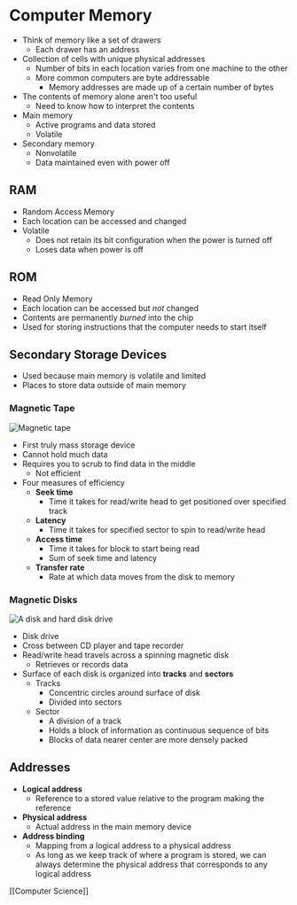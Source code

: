 # Computer Memory

- Think of memory like a set of drawers
  - Each drawer has an address
- Collection of cells with unique physical addresses
  - Number of bits in each location varies from one machine to the other
  - More common computers are byte addressable
    - Memory addresses are made up of a certain number of bytes
- The contents of memory alone aren't too useful
  - Need to know how to interpret the contents
- Main memory
  - Active programs and data stored
  - Volatile
- Secondary memory
  - Nonvolatile
  - Data maintained even with power off

## RAM

- Random Access Memory
- Each location can be accessed and changed
- Volatile
  - Does not retain its bit configuration when the power is turned off
  - Loses data when power is off

## ROM

- Read Only Memory
- Each location can be accessed but _not_ changed
- Contents are permanently _burned_ into the chip
- Used for storing instructions that the computer needs to start itself

## Secondary Storage Devices

- Used because main memory is volatile and limited
- Places to store data outside of main memory

### Magnetic Tape

![Magnetic tape](/assets/second-brain/2020-09-28-17-44-58.png)

- First truly mass storage device
- Cannot hold much data
- Requires you to scrub to find data in the middle
  - Not efficient
- Four measures of efficiency
  - **Seek time**
    - Time it takes for read/write head to get positioned over specified track
  - **Latency**
    - Time it takes for specified sector to spin to read/write head
  - **Access time**
    - Time it takes for block to start being read
    - Sum of seek time and latency
  - **Transfer rate**
    - Rate at which data moves from the disk to memory

### Magnetic Disks

![A disk and hard disk drive](/assets/second-brain/2020-09-28-17-45-22.png)

- Disk drive
- Cross between CD player and tape recorder
- Read/write head travels across a spinning magnetic disk
  - Retrieves or records data
- Surface of each disk is organized into **tracks** and **sectors**
  - Tracks
    - Concentric circles around surface of disk
    - Divided into sectors
  - Sector
    - A division of a track
    - Holds a block of information as continuous sequence of bits
    - Blocks of data nearer center are more densely packed

## Addresses

- **Logical address**
  - Reference to a stored value relative to the program making the reference
- **Physical address**
  - Actual address in the main memory device
- **Address binding**
  - Mapping from a logical address to a physical address
  - As long as we keep track of where a program is stored, we can always determine the physical address that corresponds to any logical address

[[Computer Science]]

[//begin]: # "Autogenerated link references for markdown compatibility"
[computer-science]: computer-science "Computer Science"
[//end]: # "Autogenerated link references"